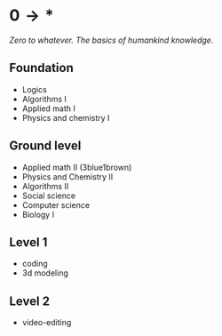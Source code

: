 # $0 \to *$

_Zero to whatever. The basics of humankind knowledge._

## Foundation

- Logics
- Algorithms I
- Applied math I
- Physics and chemistry I

## Ground level

- Applied math II (3blue1brown)
- Physics and Chemistry II
- Algorithms II
- Social science
- Computer science
- Biology I

## Level 1

- coding
- 3d modeling

## Level 2

- video-editing
